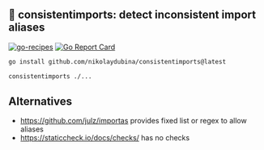 ## 🥞 consistentimports: detect inconsistent import aliases

[![go-recipes](https://raw.githubusercontent.com/nikolaydubina/go-recipes/main/badge.svg?raw=true)](https://github.com/nikolaydubina/go-recipes)
[![Go Report Card](https://goreportcard.com/badge/github.com/nikolaydubina/consistentimports)](https://goreportcard.com/report/github.com/nikolaydubina/consistentimports)

```bash
go install github.com/nikolaydubina/consistentimports@latest
```

```bash
consistentimports ./...
```

## Alternatives

* https://github.com/julz/importas provides fixed list or regex to allow aliases
* https://staticcheck.io/docs/checks/ has no checks
